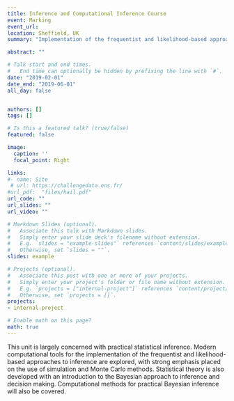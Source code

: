 ```yaml
---
title: Inference and Computational Inference Course
event: Marking 
event_url: 
location: Sheffield, UK
summary: "Implementation of the frequentist and likelihood-based approaches to inference and Monte Carlo methods. "

abstract: ""

# Talk start and end times.
#   End time can optionally be hidden by prefixing the line with `#`.
date: "2019-02-01"
date_end: "2019-06-01"
all_day: false


authors: []
tags: []

# Is this a featured talk? (true/false)
featured: false

image:
  caption: ''
  focal_point: Right

links:
#- name: Site 
 # url: https://challengedata.ens.fr/
#url_pdf:  "files/hail.pdf"
url_code: ""
url_slides: ""
url_video: ""

# Markdown Slides (optional).
#   Associate this talk with Markdown slides.
#   Simply enter your slide deck's filename without extension.
#   E.g. `slides = "example-slides"` references `content/slides/example-slides.md`.
#   Otherwise, set `slides = ""`.
slides: example

# Projects (optional).
#   Associate this post with one or more of your projects.
#   Simply enter your project's folder or file name without extension.
#   E.g. `projects = ["internal-project"]` references `content/project/deep-learning/index.md`.
#   Otherwise, set `projects = []`.
projects:
- internal-project

# Enable math on this page?
math: true
---
```

This unit is largely concerned with practical statistical inference. Modern computational tools for the implementation of the frequentist and likelihood-based approaches to inference are explored, with strong emphasis placed on the use of simulation and Monte Carlo methods. Statistical theory is also developed with an introduction to the Bayesian approach to inference and decision making. Computational methods for practical Bayesian inference will also be covered.
